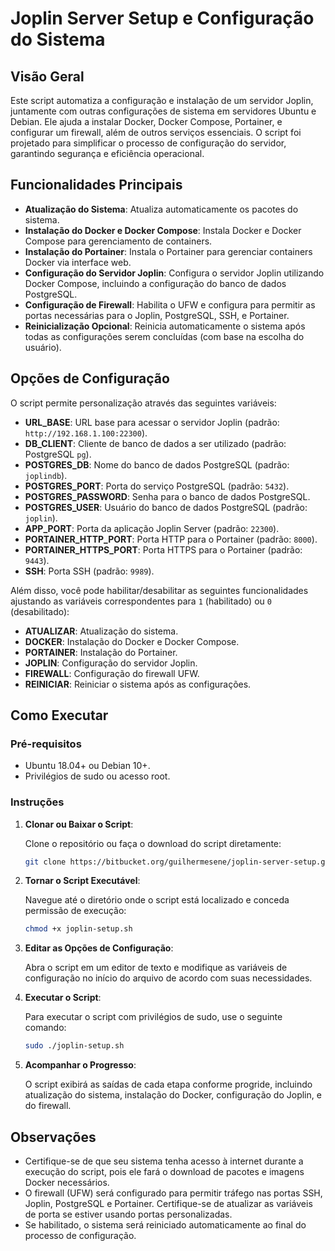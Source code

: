 
# Joplin Server Setup e Configuração do Sistema

## Visão Geral

Este script automatiza a configuração e instalação de um servidor Joplin, juntamente com outras configurações de sistema em servidores Ubuntu e Debian. Ele ajuda a instalar Docker, Docker Compose, Portainer, e configurar um firewall, além de outros serviços essenciais. O script foi projetado para simplificar o processo de configuração do servidor, garantindo segurança e eficiência operacional.

## Funcionalidades Principais

- **Atualização do Sistema**: Atualiza automaticamente os pacotes do sistema.
- **Instalação do Docker e Docker Compose**: Instala Docker e Docker Compose para gerenciamento de containers.
- **Instalação do Portainer**: Instala o Portainer para gerenciar containers Docker via interface web.
- **Configuração do Servidor Joplin**: Configura o servidor Joplin utilizando Docker Compose, incluindo a configuração do banco de dados PostgreSQL.
- **Configuração de Firewall**: Habilita o UFW e configura para permitir as portas necessárias para o Joplin, PostgreSQL, SSH, e Portainer.
- **Reinicialização Opcional**: Reinicia automaticamente o sistema após todas as configurações serem concluídas (com base na escolha do usuário).

## Opções de Configuração

O script permite personalização através das seguintes variáveis:

- **URL_BASE**: URL base para acessar o servidor Joplin (padrão: `http://192.168.1.100:22300`).
- **DB_CLIENT**: Cliente de banco de dados a ser utilizado (padrão: PostgreSQL `pg`).
- **POSTGRES_DB**: Nome do banco de dados PostgreSQL (padrão: `joplindb`).
- **POSTGRES_PORT**: Porta do serviço PostgreSQL (padrão: `5432`).
- **POSTGRES_PASSWORD**: Senha para o banco de dados PostgreSQL.
- **POSTGRES_USER**: Usuário do banco de dados PostgreSQL (padrão: `joplin`).
- **APP_PORT**: Porta da aplicação Joplin Server (padrão: `22300`).
- **PORTAINER_HTTP_PORT**: Porta HTTP para o Portainer (padrão: `8000`).
- **PORTAINER_HTTPS_PORT**: Porta HTTPS para o Portainer (padrão: `9443`).
- **SSH**: Porta SSH (padrão: `9989`).

Além disso, você pode habilitar/desabilitar as seguintes funcionalidades ajustando as variáveis correspondentes para `1` (habilitado) ou `0` (desabilitado):
- **ATUALIZAR**: Atualização do sistema.
- **DOCKER**: Instalação do Docker e Docker Compose.
- **PORTAINER**: Instalação do Portainer.
- **JOPLIN**: Configuração do servidor Joplin.
- **FIREWALL**: Configuração do firewall UFW.
- **REINICIAR**: Reiniciar o sistema após as configurações.

## Como Executar

### Pré-requisitos

- Ubuntu 18.04+ ou Debian 10+.
- Privilégios de sudo ou acesso root.

### Instruções

1. **Clonar ou Baixar o Script**:

   Clone o repositório ou faça o download do script diretamente:

   ```bash
   git clone https://bitbucket.org/guilhermesene/joplin-server-setup.git
   ```

2. **Tornar o Script Executável**:

   Navegue até o diretório onde o script está localizado e conceda permissão de execução:

   ```bash
   chmod +x joplin-setup.sh
   ```

3. **Editar as Opções de Configuração**:

   Abra o script em um editor de texto e modifique as variáveis de configuração no início do arquivo de acordo com suas necessidades.

4. **Executar o Script**:

   Para executar o script com privilégios de sudo, use o seguinte comando:

   ```bash
   sudo ./joplin-setup.sh
   ```

5. **Acompanhar o Progresso**:

   O script exibirá as saídas de cada etapa conforme progride, incluindo atualização do sistema, instalação do Docker, configuração do Joplin, e do firewall.

## Observações

- Certifique-se de que seu sistema tenha acesso à internet durante a execução do script, pois ele fará o download de pacotes e imagens Docker necessários.
- O firewall (UFW) será configurado para permitir tráfego nas portas SSH, Joplin, PostgreSQL e Portainer. Certifique-se de atualizar as variáveis de porta se estiver usando portas personalizadas.
- Se habilitado, o sistema será reiniciado automaticamente ao final do processo de configuração.